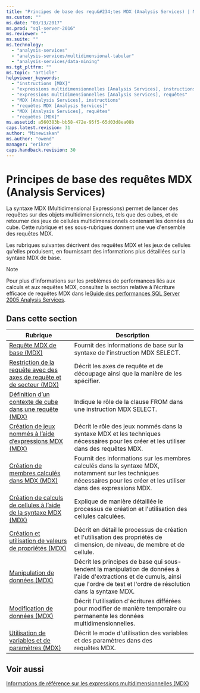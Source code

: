 ```yaml
---
title: "Principes de base des requ&#234;tes MDX (Analysis Services) | Microsoft Docs"
ms.custom: ""
ms.date: "03/13/2017"
ms.prod: "sql-server-2016"
ms.reviewer: ""
ms.suite: ""
ms.technology: 
  - "analysis-services"
  - "analysis-services/multidimensional-tabular"
  - "analysis-services/data-mining"
ms.tgt_pltfrm: ""
ms.topic: "article"
helpviewer_keywords: 
  - "instructions [MDX]"
  - "expressions multidimensionnelles [Analysis Services], instructions"
  - "expressions multidimensionnelles [Analysis Services], requêtes"
  - "MDX [Analysis Services], instructions"
  - "requêtes MDX [Analysis Services]"
  - "MDX [Analysis Services], requêtes"
  - "requêtes [MDX]"
ms.assetid: a560383b-bb58-472e-95f5-65d03d8ea08b
caps.latest.revision: 31
author: "Minewiskan"
ms.author: "owend"
manager: "erikre"
caps.handback.revision: 30
---
```

# Principes de base des requ&#234;tes MDX (Analysis Services)
  La syntaxe MDX (Multidimensional Expressions) permet de lancer des requêtes sur des objets multidimensionnels, tels que des cubes, et de retourner des jeux de cellules multidimensionnels contenant les données du cube. Cette rubrique et ses sous-rubriques donnent une vue d'ensemble des requêtes MDX.  
  
 Les rubriques suivantes décrivent des requêtes MDX et les jeux de cellules qu'elles produisent, en fournissant des informations plus détaillées sur la syntaxe MDX de base.  
  
> [!NOTE]  
>  Pour plus d’informations sur les problèmes de performances liés aux calculs et aux requêtes MDX, consultez la section relative à l’écriture efficace de requêtes MDX dans le[Guide des performances SQL Server 2005 Analysis Services](http://go.microsoft.com/fwlink/?LinkId=81621).  
  
## Dans cette section  
  
|Rubrique|Description|  
|-----------|-----------------|  
|[Requête MDX de base &#40;MDX&#41;](../../../analysis-services/multidimensional-models/mdx/the-basic-mdx-query-mdx.md)|Fournit des informations de base sur la syntaxe de l'instruction MDX SELECT.|  
|[Restriction de la requête avec des axes de requête et de secteur &#40;MDX&#41;](../Topic/Restricting%20the%20Query%20with%20Query%20and%20Slicer%20Axes%20\(MDX\).md)|Décrit les axes de requête et de découpage ainsi que la manière de les spécifier.|  
|[Définition d’un contexte de cube dans une requête &#40;MDX&#41;](../../../analysis-services/multidimensional-models/mdx/establishing-cube-context-in-a-query-mdx.md)|Indique le rôle de la clause FROM dans une instruction MDX SELECT.|  
|[Création de jeux nommés à l’aide d’expressions MDX &#40;MDX&#41;](../../../analysis-services/multidimensional-models/mdx/building-named-sets-in-mdx-mdx.md)|Décrit le rôle des jeux nommés dans la syntaxe MDX et les techniques nécessaires pour les créer et les utiliser dans des requêtes MDX.|  
|[Création de membres calculés dans MDX &#40;MDX&#41;](../../../analysis-services/multidimensional-models/mdx/building-calculated-members-in-mdx-mdx.md)|Fournit des informations sur les membres calculés dans la syntaxe MDX, notamment sur les techniques nécessaires pour les créer et les utiliser dans des expressions MDX.|  
|[Création de calculs de cellules à l’aide de la syntaxe MDX &#40;MDX&#41;](../../../analysis-services/multidimensional-models/mdx/building-cell-calculations-in-mdx-mdx.md)|Explique de manière détaillée le processus de création et l'utilisation des cellules calculées.|  
|[Création et utilisation de valeurs de propriétés &#40;MDX&#41;](../Topic/Creating%20and%20Using%20Property%20Values%20\(MDX\).md)|Décrit en détail le processus de création et l'utilisation des propriétés de dimension, de niveau, de membre et de cellule.|  
|[Manipulation de données &#40;MDX&#41;](../../../analysis-services/multidimensional-models/mdx/manipulating-data-mdx.md)|Décrit les principes de base qui sous-tendent la manipulation de données à l'aide d'extractions et de cumuls, ainsi que l'ordre de test et l'ordre de résolution dans la syntaxe MDX.|  
|[Modification de données &#40;MDX&#41;](../../../analysis-services/multidimensional-models/mdx/modifying-data-mdx.md)|Décrit l'utilisation d'écritures différées pour modifier de manière temporaire ou permanente les données multidimensionnelles.|  
|[Utilisation de variables et de paramètres &#40;MDX&#41;](../../../analysis-services/multidimensional-models/mdx/using-variables-and-parameters-mdx.md)|Décrit le mode d'utilisation des variables et des paramètres dans des requêtes MDX.|  
  
## Voir aussi  
 [Informations de référence sur les expressions multidimensionnelles &#40;MDX&#41;](../../../mdx/multidimensional-expressions-mdx-reference.md)  
  
  